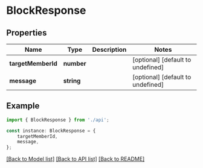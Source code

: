 # BlockResponse


## Properties

Name | Type | Description | Notes
------------ | ------------- | ------------- | -------------
**targetMemberId** | **number** |  | [optional] [default to undefined]
**message** | **string** |  | [optional] [default to undefined]

## Example

```typescript
import { BlockResponse } from './api';

const instance: BlockResponse = {
    targetMemberId,
    message,
};
```

[[Back to Model list]](../README.md#documentation-for-models) [[Back to API list]](../README.md#documentation-for-api-endpoints) [[Back to README]](../README.md)
